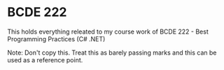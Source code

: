 # BCDE 222

This holds everything releated to my course work of BCDE 222 - Best Programming Practices (C# .NET)

Note: Don't copy this. Treat this as barely passing marks and this can be used as a reference point.